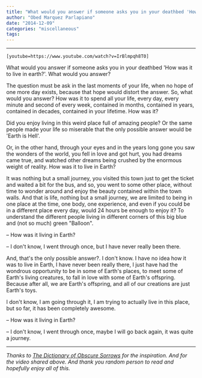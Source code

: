 ```yaml
---
title: "What would you answer if someone asks you in your deathbed 'How was it to live in earth?'"
author: "Obed Marquez Parlapiano"
date: "2014-12-09"
categories: "miscellaneous"
tags:
---
```


* * *

`[youtube=https://www.youtube.com/watch?v=IrBlmpqh8T0]`

What would you answer if someone asks you in your deathbed 'How was it to live in earth?'. What would you answer?

The question must be ask in the last moments of your life, when no hope of one more day exists, because that hope would distort the answer. So, what would you answer? How was it to spend all your life, every day, every minute and second of every week, contained in months, contained in years, contained in decades, contained in your lifetime. How was it?

Did you enjoy living in this weird place full of amazing people? Or the same people made your life so miserable that the only possible answer would be 'Earth is Hell'.

Or, in the other hand, through your eyes and in the years long gone you saw the wonders of the world, you fell in love and got hurt, you had dreams came true, and watched other dreams being crushed by the enormous weight of reality. How was it to live in Earth?

It was nothing but a small journey, you visited this town just to get the ticket and waited a bit for the bus, and so, you went to some other place, without time to wonder around and enjoy the beauty contained within the town walls. And that is life, nothing but a small journey, we are limited to being in one place at the time, one body, one experience, and even if you could be in a different place every day, would 24 hours be enough to enjoy it? To understand the different people living in different corners of this big blue and (not so much) green "Balloon".

– How was it living in Earth?

– I don't know, I went through once, but I have never really been there.

And, that's the only possible answer?. I don't know. I have no idea how it was to live in Earth, I have never been really there, I just have had the wondrous opportunity to be in some of Earth's places, to meet some of Earth's living creatures, to fall in love with some of Earth's offspring. Because after all, we are Earth's offspring, and all of our creations are just Earth's toys.

I don't know, I am going through it, I am trying to actually live in this place, but so far, it has been completely awesome.

– How was it living in Earth?

– I don't know, I went through once, maybe I will go back again, it was quite a journey.

* * *

_Thanks to [The Dictionary of Obscure Sorrows](https://www.youtube.com/channel/UCDetdM5XDZD1xrQHDPgEg5w) for the inspiration. And for the video shared above. And thank you random person to read and hopefully enjoy all of this._
